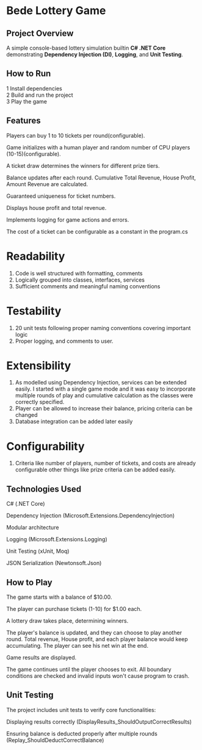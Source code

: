 ﻿# Bede Lottery Game

## Project Overview
A simple console-based lottery simulation builtin **C# .NET Core** demonstrating **Dependency Injection (DI)**, **Logging**, and **Unit Testing**.

## How to Run
1️ Install dependencies  
2️ Build and run the project  
3️ Play the game 

##  Features

Players can buy 1 to 10 tickets per round(configurable).

Game initializes with a human player and random number of CPU players (10-15)(configurable).

A ticket draw determines the winners for different prize tiers.

Balance updates after each round. Cumulative Total Revenue, House Profit, Amount Revenue are calculated.

Guaranteed uniqueness for ticket numbers.

Displays house profit and total revenue.

Implements logging for game actions and errors.

The cost of a ticket can be configurable as a constant in the program.cs

# Readability
1. Code is well structured with formatting, comments
2. Logically grouped into classes, interfaces, services
3. Sufficient comments and meaningful naming conventions
# Testability
1. 20 unit tests following proper naming conventions covering important logic
2. Proper logging, and comments to user.
# Extensibility
1. As modelled using Dependency Injection, services can be extended easily.
	I started with a single game mode and it was easy to incorporate multiple rounds of play and cumulative calculation as the classes were correctly specified.
2. Player can be allowed to increase their balance, pricing criteria can be changed
3. Database integration can be added later easily
# Configurability
1. Criteria like number of players, number of tickets, and costs are already configurable other things like prize criteria can be added easily.

## Technologies Used

C# (.NET Core)

Dependency Injection (Microsoft.Extensions.DependencyInjection)

Modular architecture

Logging (Microsoft.Extensions.Logging)

Unit Testing (xUnit, Moq)

JSON Serialization (Newtonsoft.Json)

## How to Play

The game starts with a balance of $10.00.

The player can purchase tickets (1-10) for $1.00 each.

A lottery draw takes place, determining winners.

The player's balance is updated, and they can choose to play another round. Total revenue, House profit, and each player balance would keep accumulating. The player can see his net win at the end.

Game results are displayed.

The game continues until the player chooses to exit. All boundary conditions are checked and invalid inputs won't cause program to crash.

## Unit Testing

The project includes unit tests to verify core functionalities:

Displaying results correctly (DisplayResults_ShouldOutputCorrectResults)

Ensuring balance is deducted properly after multiple rounds (Replay_ShouldDeductCorrectBalance)
